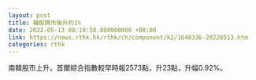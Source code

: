 ```yaml
---
layout: post
title: 韓股開市後升約1%
date: 2022-05-13 08:19:58.000000000 +08:00
link: https://news.rthk.hk/rthk/ch/component/k2/1648336-20220513.htm
categories: rthk
---
```


南韓股市上升。首爾綜合指數較早時報2573點，升23點，升幅0.92%。

